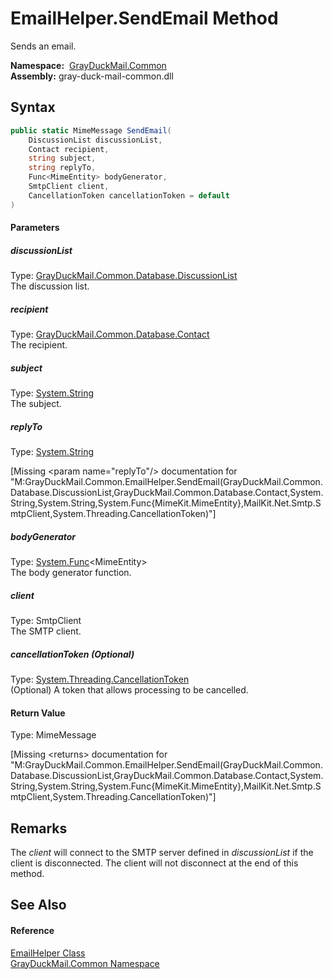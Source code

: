 EmailHelper.SendEmail Method
============================
Sends an email.

  **Namespace:**  [GrayDuckMail.Common][1]  
  **Assembly:** gray-duck-mail-common.dll

Syntax
------

```csharp
public static MimeMessage SendEmail(
	DiscussionList discussionList,
	Contact recipient,
	string subject,
	string replyTo,
	Func<MimeEntity> bodyGenerator,
	SmtpClient client,
	CancellationToken cancellationToken = default
)
```

#### Parameters

##### *discussionList*
Type: [GrayDuckMail.Common.Database.DiscussionList][2]  
 The discussion list.

##### *recipient*
Type: [GrayDuckMail.Common.Database.Contact][3]  
 The recipient.

##### *subject*
Type: [System.String][4]  
 The subject.

##### *replyTo*
Type: [System.String][4]  

[Missing &lt;param name="replyTo"/> documentation for "M:GrayDuckMail.Common.EmailHelper.SendEmail(GrayDuckMail.Common.Database.DiscussionList,GrayDuckMail.Common.Database.Contact,System.String,System.String,System.Func{MimeKit.MimeEntity},MailKit.Net.Smtp.SmtpClient,System.Threading.CancellationToken)"]


##### *bodyGenerator*
Type: [System.Func][5]&lt;MimeEntity>  
 The body generator function.

##### *client*
Type: SmtpClient  
 The SMTP client.

##### *cancellationToken* (Optional)
Type: [System.Threading.CancellationToken][6]  
 (Optional) A token that allows processing to be cancelled.

#### Return Value
Type: MimeMessage  

[Missing &lt;returns> documentation for "M:GrayDuckMail.Common.EmailHelper.SendEmail(GrayDuckMail.Common.Database.DiscussionList,GrayDuckMail.Common.Database.Contact,System.String,System.String,System.Func{MimeKit.MimeEntity},MailKit.Net.Smtp.SmtpClient,System.Threading.CancellationToken)"]


Remarks
-------
 The *client* will connect to the SMTP server defined in *discussionList* if the client is disconnected. The client will not disconnect at the end of this method. 

See Also
--------

#### Reference
[EmailHelper Class][7]  
[GrayDuckMail.Common Namespace][1]  

[1]: ../README.md
[2]: ../../GrayDuckMail.Common.Database/DiscussionList/README.md
[3]: ../../GrayDuckMail.Common.Database/Contact/README.md
[4]: https://docs.microsoft.com/dotnet/api/system.string
[5]: https://docs.microsoft.com/dotnet/api/system.func-1
[6]: https://docs.microsoft.com/dotnet/api/system.threading.cancellationtoken
[7]: README.md